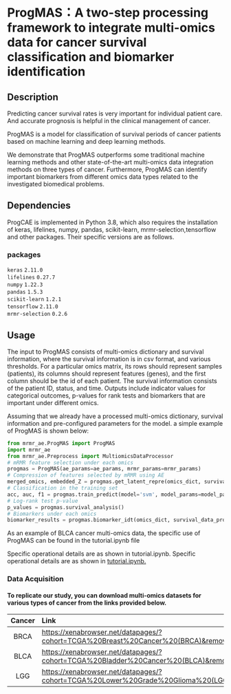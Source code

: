 # ProgMAS：A two-step processing framework to integrate multi-omics data for cancer survival classification and biomarker identification




## Description
Predicting cancer survival rates is very important for individual patient care. And accurate prognosis is helpful in the clinical management of cancer.

ProgMAS is a model for classification of survival periods of cancer patients based on machine learning and deep learning methods.

We demonstrate that ProgMAS outperforms some traditional machine learning methods and other state-of-the-art multi-omics data integration methods on three types of cancer. Furthermore, ProgMAS can identify important biomarkers from different omics data types related to the investigated biomedical problems.

## Dependencies
ProgCAE is implemented in Python 3.8, which also requires the installation of keras, lifelines, numpy, pandas, scikit-learn, mrmr-selection,tensorflow and other packages. Their specific versions are as follows.

### packages

`keras`         `2.11.0`<br>
`lifelines`     `0.27.7`<br>
`numpy`         `1.22.3`<br>
`pandas`        `1.5.3`<br>
`scikit-learn`  `1.2.1`<br>
`tensorflow`    `2.11.0`<br> 
`mrmr-selection`    `0.2.6`<br> 


## Usage
The input to ProgMAS consists of multi-omics dictionary and survival information, where the survival information is in csv format, and various thresholds. For a particular omics matrix, its rows should represent samples (patients), its columns should represent features (genes), and the first column should be the id of each patient. The survival information consists of the patient ID, status, and time. Outputs include indicator values for categorical outcomes, p-values for rank tests and biomarkers that are important under different omics. 

Assuming that we already have a processed multi-omics dictionary, survival information and pre-configured parameters for the model. a simple example of ProgMAS is shown below:

```python
from mrmr_ae.ProgMAS import ProgMAS
import mrmr_ae
from mrmr_ae.Preprocess import MultiomicsDataProcessor
# mRMR feature selection under each omics
progmas = ProgMAS(ae_params=ae_params, mrmr_params=mrmr_params)
# Compression of features selected by mRMR using AE
merged_omics, embedded_Z = progmas.get_latent_repre(omics_dict, survival_data_processed)
# Classification in the training set
acc, auc, f1 = progmas.train_predict(model='svm', model_params=model_params)
# Log-rank test p-value
p_values = progmas.survival_analysis()
# Biomarkers under each omics
biomarker_results = progmas.biomarker_idt(omics_dict, survival_data_processed)
```

As an example of BLCA cancer multi-omics data, the specific use of ProgMAS can be found in the tutorial.ipynb file

Specific operational details are as shown in tutorial.ipynb.
Specific operational details are as shown in [tutorial.ipynb.](./mrmr_ae/tutorial.ipynb)

### Data Acquisition
#### To replicate our study, you can download multi-omics datasets for various types of cancer from the links provided below.

| Cancer | Link |
| :------: | :------ |
| BRCA   | https://xenabrowser.net/datapages/?cohort=TCGA%20Breast%20Cancer%20(BRCA)&removeHub=https%3A%2F%2Fxena.treehouse.gi.ucsc.edu%3A443 |
| BLCA   | https://xenabrowser.net/datapages/?cohort=TCGA%20Bladder%20Cancer%20(BLCA)&removeHub=https%3A%2F%2Fxena.treehouse.gi.ucsc.edu%3A443 |
| LGG    | https://xenabrowser.net/datapages/?cohort=TCGA%20Lower%20Grade%20Glioma%20(LGG)&removeHub=https%3A%2F%2Fxena.treehouse.gi.ucsc.edu%3A443 |
